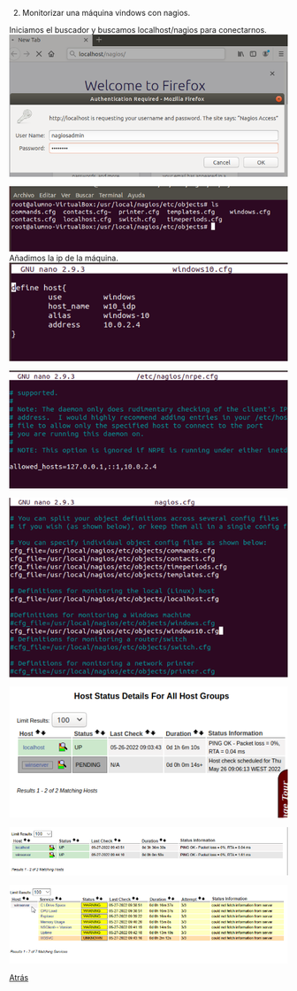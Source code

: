 2. Monitorizar una máquina vindows con nagios.

Iniciamos el buscador y buscamos localhost/nagios para conectarnos.
![](./img/21.png)

![](./img/22.png)
Añadimos la ip de la máquina.
![](./img/23.png)

![](./img/24.1.png)

![](./img/24.png)

![](./img/25.png)

![](./img/26.png)

![](./img/27.png)


[Atrás](./README.md)